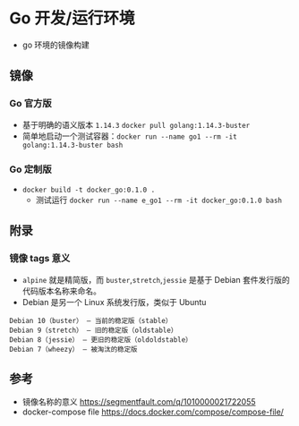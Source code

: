 # Go 开发/运行环境
* go 环境的镜像构建

## 镜像
### Go 官方版
* 基于明确的语义版本 `1.14.3`
    `docker pull golang:1.14.3-buster`
* 简单地启动一个测试容器：`docker run --name go1 --rm -it golang:1.14.3-buster bash`

### Go 定制版
* `docker build -t docker_go:0.1.0 .`
    * 测试运行 `docker run --name e_go1 --rm -it docker_go:0.1.0 bash`

## 附录
### 镜像 tags 意义
* `alpine` 就是精简版，而 `buster`,`stretch`,`jessie` 是基于 Debian 套件发行版的代码版本名称来命名。
* Debian 是另一个 Linux 系统发行版，类似于 Ubuntu

```
Debian 10（buster） — 当前的稳定版（stable）
Debian 9（stretch） — 旧的稳定版（oldstable）
Debian 8（jessie） — 更旧的稳定版（oldoldstable）
Debian 7（wheezy） — 被淘汰的稳定版
```

## 参考
* 镜像名称的意义 https://segmentfault.com/q/1010000021722055
* docker-compose file https://docs.docker.com/compose/compose-file/
